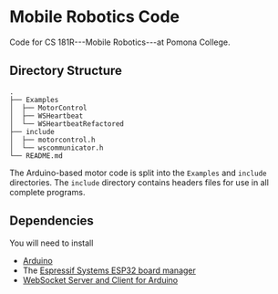 # Mobile Robotics Code

Code for CS 181R---Mobile Robotics---at Pomona College.

## Directory Structure

```text
.
├── Examples
│  ├── MotorControl
│  ├── WSHeartbeat
│  └── WSHeartbeatRefactored
├── include
│  ├── motorcontrol.h
│  └── wscommunicator.h
└── README.md
```

The Arduino-based motor code is split into the `Examples` and `include` directories. The `include` directory contains headers files for use in all complete programs.

## Dependencies

You will need to install

- [Arduino](https://www.arduino.cc/en/software)
- The [Espressif Systems ESP32 board manager](https://github.com/espressif/arduino-esp32)
- [WebSocket Server and Client for Arduino](https://github.com/Links2004/arduinoWebSockets)
